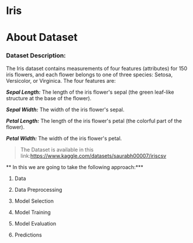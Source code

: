 # Iris
# About Dataset

### Dataset Description:
The Iris dataset contains measurements of four features (attributes) for 150 iris flowers, and each flower belongs to one of three species: Setosa, Versicolor, or Virginica. The four features are:

***Sepal Length:*** The length of the iris flower's sepal (the green leaf-like structure at the base of the flower).

***Sepal Width:*** The width of the iris flower's sepal.

***Petal Length:*** The length of the iris flower's petal (the colorful part of the flower).

***Petal Width:*** The width of the iris flower's petal.

> The Dataset is available in this link:https://www.kaggle.com/datasets/saurabh00007/iriscsv


** In this we are going to take the following approach:***

1. Data

2. Data Preprocessing

3. Model Selection 

4. Model Training

5. Model Evaluation

6. Predictions
